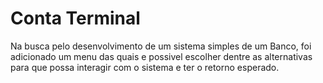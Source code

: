 # Conta Terminal
Na busca pelo desenvolvimento de um sistema simples de um Banco, foi adicionado um menu das quais e possivel escolher dentre as alternativas para que possa interagir com o sistema e ter o retorno esperado.